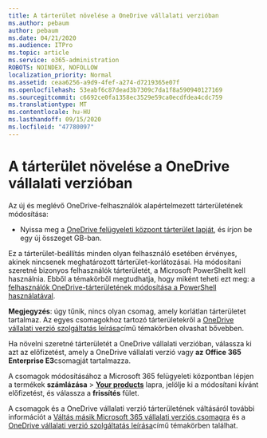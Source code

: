 ```yaml
---
title: A tárterület növelése a OneDrive vállalati verzióban
ms.author: pebaum
author: pebaum
ms.date: 04/21/2020
ms.audience: ITPro
ms.topic: article
ms.service: o365-administration
ROBOTS: NOINDEX, NOFOLLOW
localization_priority: Normal
ms.assetid: ceaa6256-a9d9-4fef-a274-d7219365e07f
ms.openlocfilehash: 53eabf6c87dead3b7309c7da1f8a590940127169
ms.sourcegitcommit: c6692ce0fa1358ec3529e59ca0ecdfdea4cdc759
ms.translationtype: MT
ms.contentlocale: hu-HU
ms.lasthandoff: 09/15/2020
ms.locfileid: "47780097"
---
```

# <a name="how-to-increase-storage-in-onedrive-for-business"></a>A tárterület növelése a OneDrive vállalati verzióban

Az új és meglévő OneDrive-felhasználók alapértelmezett tárterületének módosítása:
  
- Nyissa meg a [OneDrive felügyeleti központ tárterület lapját](https://admin.onedrive.com/?v=StorageSettings), és írjon be egy új összeget GB-ban.

Ez a tárterület-beállítás minden olyan felhasználó esetében érvényes, akinek nincsenek meghatározott tárterület-korlátozásai. Ha módosítani szeretné bizonyos felhasználók tárterületét, a Microsoft PowerShellt kell használnia. Ebből a témakörből megtudhatja, hogy miként teheti ezt meg: a [felhasználók OneDrive-tárterületének módosítása a PowerShell használatával](https://go.microsoft.com/fwlink/?linkid=866402).

**Megjegyzés**: úgy tűnik, nincs olyan csomag, amely korlátlan tárterületet tartalmaz. Az egyes csomagokhoz tartozó tárterületekről a [OneDrive vállalati verzió szolgáltatás leírása](https://go.microsoft.com/fwlink/p/?LinkID=826071)című témakörben olvashat bővebben.
  
Ha növelni szeretné tárterületét a OneDrive vállalati verzióban, válassza ki azt az előfizetést, amely a OneDrive vállalati verzió vagy **az** **Office 365 Enterprise E3**csomagját tartalmazza. 
  
A csomagok módosításához a Microsoft 365 felügyeleti központban lépjen a termékek **számlázása** \> **[Your products](https://go.microsoft.com/fwlink/p/?linkid=842054)** lapra, jelölje ki a módosítani kívánt előfizetést, és válassza a **frissítés** fület.
  
A csomagok és a OneDrive vállalati verzió tárterületének váltásáról további információt a [Váltás másik Microsoft 365 vállalati verziós csomagra](https://go.microsoft.com/fwlink/?LinkId=2031117) és a [OneDrive vállalati verzió szolgáltatás leírása](https://go.microsoft.com/fwlink/p/?LinkId-2031122)című témakörben találhat.